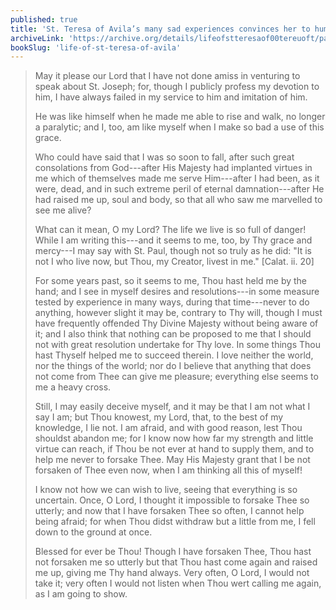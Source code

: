 ```yaml
---
published: true
title: 'St. Teresa of Avila’s many sad experiences convinces her to humbly remain very close to God always, lest she fall into sin again'
archiveLink: 'https://archive.org/details/lifeofstteresaof00tereuoft/page/39?view=theater'
bookSlug: 'life-of-st-teresa-of-avila'
---
```


> May it please our Lord that I have not done amiss in venturing to speak about St. Joseph; for, though I publicly profess my devotion to him, I have always failed in my service to him and imitation of him.
>
> He was like himself when he made me able to rise and walk, no longer a paralytic; and I, too, am like myself when I make so bad a use of this grace.
>
> Who could have said that I was so soon to fall, after such great consolations from God---after His Majesty had implanted virtues in me which of themselves made me serve Him---after I had been, as it were, dead, and in such extreme peril of eternal damnation---after He had raised me up, soul and body, so that all who saw me marvelled to see me alive?
>
> What can it mean, O my Lord? The life we live is so full of danger! While I am writing this---and it seems to me, too, by Thy grace and mercy---I may say with St. Paul, though not so truly as he did: "It is not I who live now, but Thou, my Creator, livest in me." [Calat. ii. 20]
>
> For some years past, so it seems to me, Thou hast held me by the hand; and I see in myself desires and resolutions---in some measure tested by experience in many ways, during that time---never to do anything, however slight it may be, contrary to Thy will, though I must have frequently offended Thy Divine Majesty without being aware of it; and I also think that nothing can be proposed to me that I should not with great resolution undertake for Thy love. In some things Thou hast Thyself helped me to succeed therein. I love neither the world, nor the things of the world; nor do I believe that anything that does not come from Thee can give me pleasure; everything else seems to me a heavy cross.
>
> Still, I may easily deceive myself, and it may be that I am not what I say I am; but Thou knowest, my Lord, that, to the best of my knowledge, I lie not. I am afraid, and with good reason, lest Thou shouldst abandon me; for I know now how far my strength and little virtue can reach, if Thou be not ever at hand to supply them, and to help me never to forsake Thee. May His Majesty grant that I be not forsaken of Thee even now, when I am thinking all this of myself!
>
> I know not how we can wish to live, seeing that everything is so uncertain. Once, O Lord, I thought it impossible to forsake Thee so utterly; and now that I have forsaken Thee so often, I cannot help being afraid; for when Thou didst withdraw but a little from me, I fell down to the ground at once.
>
> Blessed for ever be Thou! Though I have forsaken Thee, Thou hast not forsaken me so utterly but that Thou hast come again and raised me up, giving me Thy hand always. Very often, O Lord, I would not take it; very often I would not listen when Thou wert calling me again, as I am going to show.
